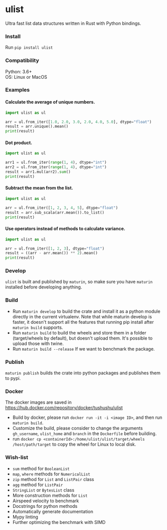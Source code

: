 # ulist
Ultra fast list data structures written in Rust with Python bindings.


### Install
Run `pip install ulist`


### Compatibility
Python: 3.6+  
OS: Linux or MacOS


### Examples

#### Calculate the average of unique numbers.
```Python
import ulist as ul

arr = ul.from_iter([1.0, 2.0, 3.0, 2.0, 4.0, 5.0], dtype="float")
result = arr.unique().mean()
print(result)
```


#### Dot product.
```Python
import ulist as ul

arr1 = ul.from_iter(range(1, 4), dtype="int")
arr2 = ul.from_iter(range(1, 4), dtype="int")
result = arr1.mul(arr2).sum()
print(result)
```


#### Subtract the mean from the list.
```Python
import ulist as ul

arr = ul.from_iter([1, 2, 3, 4, 5], dtype="float")
result = arr.sub_scala(arr.mean()).to_list()
print(result)
```


#### Use operators instead of methods to calculate variance.
```Python
import ulist as ul

arr = ul.from_iter([1, 2, 3], dtype="float")
result = ((arr - arr.mean()) ** 2).mean()
print(result)
```


### Develop
`ulist` is built and published by `maturin`, so make sure you have `maturin` installed before developing anything.


### Build
* Run `maturin develop` to build the crate and install it as a python module directly in the current virtualenv. Note that while maturin develop is faster, it doesn't support all the features that running pip install after `maturin build` supports.
* Run `maturin build` to build the wheels and store them in a folder (target/wheels by default), but doesn't upload them. It's possible to upload those with twine.
* Run `maturin build --release` If we want to benchmark the package.


### Publish
`maturin publish` builds the crate into python packages and publishes them to pypi.


### Docker
The docker images are saved in https://hub.docker.com/repository/docker/tushushu/ulist
* Build by docker, please run `docker run -it -i <image ID>`, and then run `maturin build`.
* Customize the build, please consider to change the arguments `gh_username`, 
`ulist_home` and `branch` in the `Dockerfile` before building.
* run `docker cp <containerId>:/home/ulist/ulist/target/wheels /host/path/target` to copy the wheel for Linux to local disk.


### Wish-list
* `sum` method for `BooleanList`
* `map`, `where` methods for `NumericalList`
* `zip` method for `List` and `ListPair` class
* `agg` method for `ListPair`
* `StringList` or `BytesList` class
* More construction methods for `List`
* Airspeed velocity to benchmark
* Docstrings for python methods
* Automatically generate documentation
* Mypy linting
* Further optimizing the benchmark with SIMD
